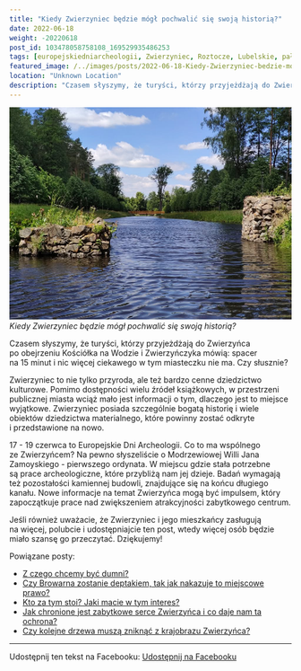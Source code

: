 ```yaml
---
title: "Kiedy Zwierzyniec będzie mógł pochwalić się swoją historią?"
date: 2022-06-18
weight: -20220618
post_id: 103478058758108_169529935486253
tags: [europejskiedniarcheologii, Zwierzyniec, Roztocze, Lubelskie, pałace, villarestituta, turystyka, historia]
featured_image: /../images/posts/2022-06-18-Kiedy-Zwierzyniec-bedzie-mogl-pochwalic-sie-swoja-historia.jpg
location: "Unknown Location"
description: "Czasem słyszymy, że turyści, którzy przyjeżdżają do Zwierzyńca po obejrzeniu Kościółka na Wodzie i Zwierzyńczyka mówią: spacer na 15 minut i nic więce..."
---
```


![Kiedy Zwierzyniec będzie mógł pochwalić się swoją historią?](/images/posts/2022-06-18-Kiedy-Zwierzyniec-bedzie-mogl-pochwalic-sie-swoja-historia.jpg)
*Kiedy Zwierzyniec będzie mógł pochwalić się swoją historią?*

Czasem słyszymy, że turyści, którzy przyjeżdżają do Zwierzyńca po obejrzeniu Kościółka na Wodzie i Zwierzyńczyka mówią: spacer na 15 minut i nic więcej ciekawego w tym miasteczku nie ma. Czy słusznie?

Zwierzyniec to nie tylko przyroda, ale też bardzo cenne dziedzictwo kulturowe. Pomimo dostępności wielu źródeł książkowych, w przestrzeni publicznej miasta wciąż mało jest informacji o tym, dlaczego jest to miejsce wyjątkowe. Zwierzyniec posiada szczególnie bogatą historię i wiele obiektów dziedzictwa materialnego, które powinny zostać odkryte i przedstawione na nowo.

17 - 19 czerwca to Europejskie Dni Archeologii. Co to ma wspólnego ze Zwierzyńcem? Na pewno słyszeliście o Modrzewiowej Willi Jana Zamoyskiego - pierwszego ordynata. W miejscu gdzie stała potrzebne są prace archeologiczne, które przybliżą nam jej dzieje. Badań wymagają też pozostałości kamiennej budowli, znajdujące się na końcu długiego kanału.
Nowe informacje na temat Zwierzyńca mogą być impulsem, który zapoczątkuje prace nad zwiększeniem atrakcyjności zabytkowego centrum.

Jeśli również uważacie, że Zwierzyniec i jego mieszkańcy zasługują na więcej, polubcie i udostępniajcie ten post, wtedy więcej osób będzie miało szansę go przeczytać. Dziękujemy!

Powiązane posty:
- [Z czego chcemy być dumni?](/posts/Z-czego-chcemy-byc-dumni)
- [Czy Browarna zostanie deptakiem, tak jak nakazuje to miejscowe prawo?](/posts/Czy-Browarna-zostanie-deptakiem-tak-jak-nakazuje)
- [Kto za tym stoi? Jaki macie w tym interes?](/posts/Kto-za-tym-stoi-Jaki-macie-w-tym-interes)
- [Jak chronione jest zabytkowe serce Zwierzyńca i co daje nam ta ochrona?](/posts/Jak-chronione-jest-zabytkowe-serce-Zwierzynca-i-co-daje-nam)
- [Czy kolejne drzewa muszą zniknąć z krajobrazu Zwierzyńca?](/posts/Czy-kolejne-drzewa-musza-zniknac-z-krajobrazu-Zwierzynca)


---

Udostępnij ten tekst na Facebooku:
[Udostępnij na Facebooku](https://www.facebook.com/sharer/sharer.php?u=https://stowarzyszeniewachniewskiej.pl/posts/Kiedy-Zwierzyniec-bedzie-mogl-pochwalic-sie-swoja-historia)

<script type="application/ld+json">
{
  "@context": "https://schema.org",
  "@type": "BlogPosting",
  "headline": "Kiedy Zwierzyniec będzie mógł pochwalić się swoją historią?",
  "datePublished": "2022-06-18",
  "dateModified": "2022-06-18",
  "author": {
    "@type": "Organization",
    "name": "Stowarzyszenie Wachniewskiej"
  },
  "publisher": {
    "@type": "Organization",
    "name": "Stowarzyszenie im. Aleksandry Wachniewskiej",
    "logo": {
      "@type": "ImageObject",
      "url": "https://stowarzyszeniewachniewskiej.pl/images/logo/logo.svg"
    }
  },
  "mainEntityOfPage": {
    "@type": "WebPage",
    "@id": "https://stowarzyszeniewachniewskiej.pl/posts/Kiedy-Zwierzyniec-bedzie-mogl-pochwalic-sie-swoja-historia"
  },
  "image": {
    "@type": "ImageObject",
    "url": "https://stowarzyszeniewachniewskiej.pl/images/posts/2022-06-18-Kiedy-Zwierzyniec-bedzie-mogl-pochwalic-sie-swoja-historia.jpg"
  },
  "articleSection": "Dziedzictwo Kulturowe i Zabytki",
  "keywords": "europejskiedniarcheologii, Zwierzyniec, Roztocze, Lubelskie, pałace, villarestituta, turystyka, historia",
  "wordCount": 171,
  "articleBody": "Czasem słyszymy, że turyści, którzy przyjeżdżają do Zwierzyńca po obejrzeniu Kościółka na Wodzie i Zwierzyńczyka mówią: spacer na 15 minut i nic więcej ciekawego w tym miasteczku nie ma. Czy słusznie?\n\nZwierzyniec to nie tylko przyroda, ale też bardzo cenne dziedzictwo kulturowe. Pomimo dostępności wielu źródeł książkowych, w przestrzeni publicznej miasta wciąż mało jest informacji o tym, dlaczego jest to miejsce wyjątkowe. Zwierzyniec posiada szczególnie bogatą historię i wiele obiektów dziedzictwa materialnego, które powinny zostać odkryte i przedstawione na nowo.\n \n17 - 19 czerwca to Europejskie Dni Archeologii. Co to ma wspólnego ze Zwierzyńcem? Na pewno słyszeliście o Modrzewiowej Willi Jana Zamoyskiego - pierwszego ordynata. W miejscu gdzie stała potrzebne są prace archeologiczne, które przybliżą nam jej dzieje. Badań wymagają też pozostałości kamiennej budowli, znajdujące się na końcu długiego kanału.\nNowe informacje na temat Zwierzyńca mogą być impulsem, który zapoczątkuje prace nad zwiększeniem atrakcyjności zabytkowego centrum.\n\nJeśli również uważacie, że Zwierzyniec i jego mieszkańcy zasługują na więcej, polubcie i udostępniajcie ten post, wtedy więcej osób będzie miało szansę go przeczytać. Dziękujemy!",
  "description": "Odkryj piękno Zwierzyńca i jego zabytki."
}
</script>
<script type="application/ld+json">
{
  "@context": "https://schema.org",
  "@type": "BreadcrumbList",
  "itemListElement": [
    {
      "@type": "ListItem",
      "position": 1,
      "name": "Home",
      "item": "https://stowarzyszeniewachniewskiej.pl"
    },
    {
      "@type": "ListItem",
      "position": 2,
      "name": "posts",
      "item": "https://stowarzyszeniewachniewskiej.pl/posts"
    },
    {
      "@type": "ListItem",
      "position": 3,
      "name": "Kiedy Zwierzyniec będzie mógł pochwalić się swoją historią?",
      "item": "https://stowarzyszeniewachniewskiej.pl/posts/Kiedy-Zwierzyniec-bedzie-mogl-pochwalic-sie-swoja-historia"
    }
  ]
}
</script>
